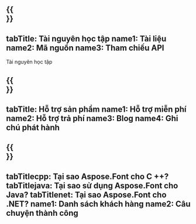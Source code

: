 ﻿---
translation: true
deploy: false
---

{{<section learningresources>}}
---
tabTitle: Tài nguyên học tập
name1: Tài liệu
name2: Mã nguồn
name3: Tham chiếu API
---

Tài nguyên học tập

{{<section support>}}
---
tabTitle: Hỗ trợ sản phẩm
name1: Hỗ trợ miễn phí
name2: Hỗ trợ trả phí
name3: Blog
name4: Ghi chú phát hành
---

{{<section why>}}
---
tabTitlecpp: Tại sao Aspose.Font cho C ++?
tabTitlejava: Tại sao sử dụng Aspose.Font cho Java?
tabTitlenet: Tại sao Aspose.Font cho .NET?
name1: Danh sách khách hàng
name2: Câu chuyện thành công
---
